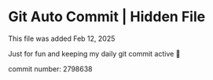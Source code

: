 # Git Auto Commit | Hidden File

This file was added Feb 12, 2025

Just for fun and keeping my daily git commit active 🤪

commit number: 2798638
